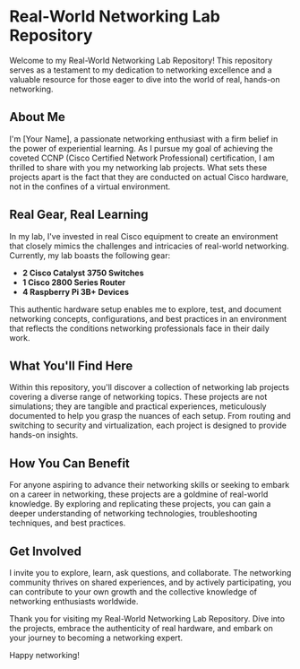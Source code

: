 # Real-World Networking Lab Repository

Welcome to my Real-World Networking Lab Repository! This repository serves as a testament to my dedication to networking excellence and a valuable resource for those eager to dive into the world of real, hands-on networking.

## About Me

I'm [Your Name], a passionate networking enthusiast with a firm belief in the power of experiential learning. As I pursue my goal of achieving the coveted CCNP (Cisco Certified Network Professional) certification, I am thrilled to share with you my networking lab projects. What sets these projects apart is the fact that they are conducted on actual Cisco hardware, not in the confines of a virtual environment.

## Real Gear, Real Learning

In my lab, I've invested in real Cisco equipment to create an environment that closely mimics the challenges and intricacies of real-world networking. Currently, my lab boasts the following gear:

- **2 Cisco Catalyst 3750 Switches**
- **1 Cisco 2800 Series Router**
- **4 Raspberry Pi 3B+ Devices**

This authentic hardware setup enables me to explore, test, and document networking concepts, configurations, and best practices in an environment that reflects the conditions networking professionals face in their daily work.

## What You'll Find Here

Within this repository, you'll discover a collection of networking lab projects covering a diverse range of networking topics. These projects are not simulations; they are tangible and practical experiences, meticulously documented to help you grasp the nuances of each setup. From routing and switching to security and virtualization, each project is designed to provide hands-on insights.

## How You Can Benefit

For anyone aspiring to advance their networking skills or seeking to embark on a career in networking, these projects are a goldmine of real-world knowledge. By exploring and replicating these projects, you can gain a deeper understanding of networking technologies, troubleshooting techniques, and best practices.

## Get Involved

I invite you to explore, learn, ask questions, and collaborate. The networking community thrives on shared experiences, and by actively participating, you can contribute to your own growth and the collective knowledge of networking enthusiasts worldwide.

Thank you for visiting my Real-World Networking Lab Repository. Dive into the projects, embrace the authenticity of real hardware, and embark on your journey to becoming a networking expert.

Happy networking!
